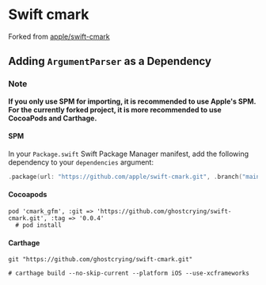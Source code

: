 # Swift cmark

Forked from [apple/swift-cmark](https://github.com/apple/swift-cmark)



## Adding `ArgumentParser` as a Dependency

### Note

**If you only use SPM for importing, it is recommended to use Apple's SPM. For the currently forked project, it is more recommended to use CocoaPods and Carthage.**

#### SPM

In your `Package.swift` Swift Package Manager manifest, add the following dependency to your `dependencies` argument:

```swift
.package(url: "https://github.com/apple/swift-cmark.git", .branch("main")),
```

#### Cocoapods

```
pod 'cmark_gfm', :git => 'https://github.com/ghostcrying/swift-cmark.git', :tag => '0.0.4'
  # pod install
```

#### Carthage

```
git "https://github.com/ghostcrying/swift-cmark.git"

# carthage build --no-skip-current --platform iOS --use-xcframeworks
```

